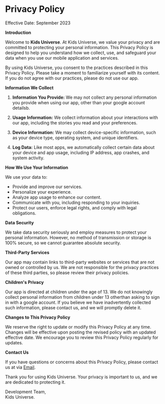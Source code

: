 # **Privacy Policy**

Effective Date: September 2023

**Introduction**

Welcome to **Kids Universe**. At Kids Universe, we value your privacy and are committed to protecting your personal information. This Privacy Policy is designed to help you understand how we collect, use, and safeguard your data when you use our mobile application and services.

By using Kids Universe, you consent to the practices described in this Privacy Policy. Please take a moment to familiarize yourself with its content. If you do not agree with our practices, please do not use our app.

**Information We Collect**

1. **Information You Provide:** We may not collect any personal information you provide when using our app, other than your google account detailsb.

2. **Usage Information:** We collect information about your interactions with our app, including the stories you read and your preferences.

3. **Device Information:** We may collect device-specific information, such as your device type, operating system, and unique identifiers.

4. **Log Data:** Like most apps, we automatically collect certain data about your device and app usage, including IP address, app crashes, and system activity.

**How We Use Your Information**

We use your data to:

- Provide and improve our services.
- Personalize your experience.
- Analyze app usage to enhance our content.
- Communicate with you, including responding to your inquiries.
- Protect our users, enforce legal rights, and comply with legal obligations.

**Data Security**

We take data security seriously and employ measures to protect your personal information. However, no method of transmission or storage is 100% secure, so we cannot guarantee absolute security.

**Third-Party Services**

Our app may contain links to third-party websites or services that are not owned or controlled by us. We are not responsible for the privacy practices of these third parties, so please review their privacy policies.

**Children's Privacy**

Our app is directed at children under the age of 13. We do not knowingly collect personal information from children under 13 otherthan asking to sign in with a google account. If you believe we have inadvertently collected such information, please contact us, and we will promptly delete it.

**Changes to This Privacy Policy**

We reserve the right to update or modify this Privacy Policy at any time. Changes will be effective upon posting the revised policy with an updated effective date. We encourage you to review this Privacy Policy regularly for updates.

**Contact Us**

If you have questions or concerns about this Privacy Policy, please contact us at via [Email](pasindumuthumaladevelopment@gmail.com).

Thank you for using Kids Universe. Your privacy is important to us, and we are dedicated to protecting it.

Development Team,</br>
Kids Universe.
